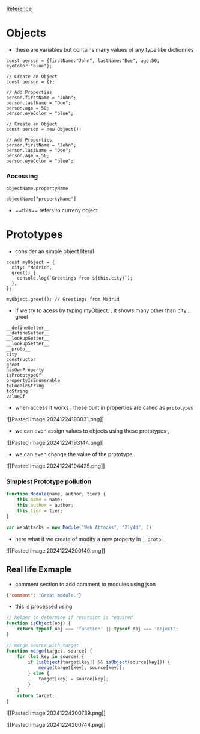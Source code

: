 [Reference](https://medium.com/@zub3r.infosec/exploiting-prototype-pollutions-220f188438b2)


# Objects

- these are variables but contains many values of any type like dictionries

```
const person = {firstName:"John", lastName:"Doe", age:50, eyeColor:"blue"};  

```

```
// Create an Object  
const person = {};  
  
// Add Properties  
person.firstName = "John";  
person.lastName = "Doe";  
person.age = 50;  
person.eyeColor = "blue";
```


```
// Create an Object  
const person = new Object();  
  
// Add Properties  
person.firstName = "John";  
person.lastName = "Doe";  
person.age = 50;  
person.eyeColor = "blue";
```

### Accessing 

```
objectName.propertyName

objectName["propertyName"]
```


- ==this==  refers to curreny object

# Prototypes

- consider an simple object literal 

```
const myObject = {
  city: "Madrid",
  greet() {
    console.log(`Greetings from ${this.city}`);
  },
};

myObject.greet(); // Greetings from Madrid

```

- if we try to acess by typing myObject. , it shows many other than city , greet

```
__defineGetter__
__defineSetter__
__lookupGetter__
__lookupSetter__
__proto__
city
constructor
greet
hasOwnProperty
isPrototypeOf
propertyIsEnumerable
toLocaleString
toString
valueOf
```

- when access it works , these built in properties are called as `prototypes`


![[Pasted image 20241224193031.png]]

- we can even assign values  to objects using  these prototypes , 

![[Pasted image 20241224193144.png]]

- we can even change the value of the prototype 

![[Pasted image 20241224194425.png]]

### Simplest Prototype pollution

```javascript
function Module(name, author, tier) {
	this.name = name;
	this.author = author;
	this.tier = tier;
}

var webAttacks = new Module("Web Attacks", "21y4d", 2)
```
- here  what if we create of modify a new property in `__proto__` 

![[Pasted image 20241224200140.png]]


## Real life Exmaple

- comment section to add comment to modules using json

```json
{"comment": "Great module."}
```


- this is processed using 

```javascript
// helper to determine if recursion is required
function isObject(obj) {
	return typeof obj === 'function' || typeof obj === 'object';
}

// merge source with target
function merge(target, source) {
	for (let key in source) {
		if (isObject(target[key]) && isObject(source[key])) {
			merge(target[key], source[key]);
		} else {
			target[key] = source[key];
		}
	}
	return target;
}
```

![[Pasted image 20241224200739.png]]

![[Pasted image 20241224200744.png]]

